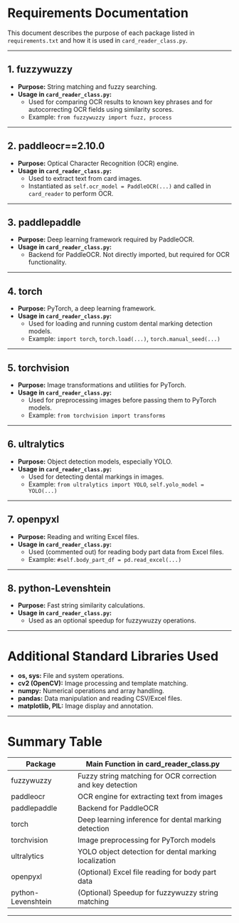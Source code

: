 # Requirements Documentation

This document describes the purpose of each package listed in `requirements.txt` and how it is used in `card_reader_class.py`.

---

## 1. **fuzzywuzzy**
- **Purpose:** String matching and fuzzy searching.
- **Usage in `card_reader_class.py`:**
  - Used for comparing OCR results to known key phrases and for autocorrecting OCR fields using similarity scores.
  - Example: `from fuzzywuzzy import fuzz, process`

---

## 2. **paddleocr==2.10.0**
- **Purpose:** Optical Character Recognition (OCR) engine.
- **Usage in `card_reader_class.py`:**
  - Used to extract text from card images.
  - Instantiated as `self.ocr_model = PaddleOCR(...)` and called in `card_reader` to perform OCR.

---

## 3. **paddlepaddle**
- **Purpose:** Deep learning framework required by PaddleOCR.
- **Usage in `card_reader_class.py`:**
  - Backend for PaddleOCR. Not directly imported, but required for OCR functionality.

---

## 4. **torch**
- **Purpose:** PyTorch, a deep learning framework.
- **Usage in `card_reader_class.py`:**
  - Used for loading and running custom dental marking detection models.
  - Example: `import torch`, `torch.load(...)`, `torch.manual_seed(...)`

---

## 5. **torchvision**
- **Purpose:** Image transformations and utilities for PyTorch.
- **Usage in `card_reader_class.py`:**
  - Used for preprocessing images before passing them to PyTorch models.
  - Example: `from torchvision import transforms`

---

## 6. **ultralytics**
- **Purpose:** Object detection models, especially YOLO.
- **Usage in `card_reader_class.py`:**
  - Used for detecting dental markings in images.
  - Example: `from ultralytics import YOLO`, `self.yolo_model = YOLO(...)`

---

## 7. **openpyxl**
- **Purpose:** Reading and writing Excel files.
- **Usage in `card_reader_class.py`:**
  - Used (commented out) for reading body part data from Excel files.
  - Example: `#self.body_part_df = pd.read_excel(...)`

---

## 8. **python-Levenshtein**
- **Purpose:** Fast string similarity calculations.
- **Usage in `card_reader_class.py`:**
  - Used as an optional speedup for fuzzywuzzy operations.

---

# Additional Standard Libraries Used

- **os, sys:** File and system operations.
- **cv2 (OpenCV):** Image processing and template matching.
- **numpy:** Numerical operations and array handling.
- **pandas:** Data manipulation and reading CSV/Excel files.
- **matplotlib, PIL:** Image display and annotation.

---

# Summary Table

| Package            | Main Function in card_reader_class.py                                  |
|--------------------|-----------------------------------------------------------------------|
| fuzzywuzzy         | Fuzzy string matching for OCR correction and key detection            |
| paddleocr          | OCR engine for extracting text from images                            |
| paddlepaddle       | Backend for PaddleOCR                                                |
| torch              | Deep learning inference for dental marking detection                  |
| torchvision        | Image preprocessing for PyTorch models                                |
| ultralytics        | YOLO object detection for dental marking localization                 |
| openpyxl           | (Optional) Excel file reading for body part data                      |
| python-Levenshtein | (Optional) Speedup for fuzzywuzzy string matching                     |

---